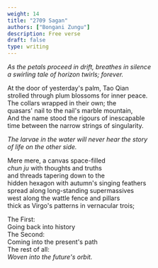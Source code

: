 ```yaml
---
weight: 14
title: "2709 Sagan"
authors: ["Bongani Zungu"]
description: Free verse
draft: false
type: writing
---
```


*As the petals proceed in drift, breathes in silence*   
*a swirling tale of horizon twirls; forever.*

At the door of yesterday's palm, Tao Qian  
strolled through plum blossoms for inner peace.  
The collars wrapped in their own; the  
quasars' nail to the nail's marble mountain,  
And the name stood the rigours of inescapable  
time between the narrow strings of singularity.

*The larvae in the water will never hear the story*  
*of life on the other side.*  

Mere mere, a canvas space-filled  
*chun ju* with thoughts and truths  
and threads tapering down to the  
hidden hexagon with autumn's singing feathers  
spread along long-standing supermassives  
west along the wattle fence and pillars  
thick as Virgo's patterns in vernacular trois;

The First:  
Going back into history  
The Second:  
Coming into the present's path  
The rest of all:  
*Woven into the future's orbit.*
